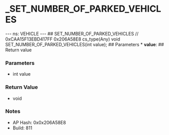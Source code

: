 # _SET_NUMBER_OF_PARKED_VEHICLES

--- ns: VEHICLE --- ## SET_NUMBER_OF_PARKED_VEHICLES  // 0xCAA15F13EBD417FF 0x206A58E8 cs_type(Any) void SET_NUMBER_OF_PARKED_VEHICLES(int value);  ## Parameters * **value**:  ## Return value

### Parameters
* int value

### Return Value
* void

### Notes
* AP Hash: 0x0x206A58E8
* Build: 811

